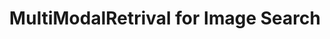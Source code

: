 ---
title: MultiModalRetrival for Image Search
emoji: 😽
colorFrom: green
colorTo: yellow
sdk: streamlit
sdk_version: 1.12.0
app_file: Home.py
pinned: false
---